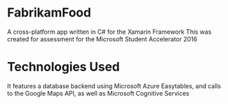 # FabrikamFood
A cross-platform app written in C# for the Xamarin Framework
This was created for assessment for the Microsoft Student Accelerator 2016

# Technologies Used
It features a database backend using Microsoft Azure Easytables, and calls to the Google Maps API, as well as Microsoft Cognitive Services

